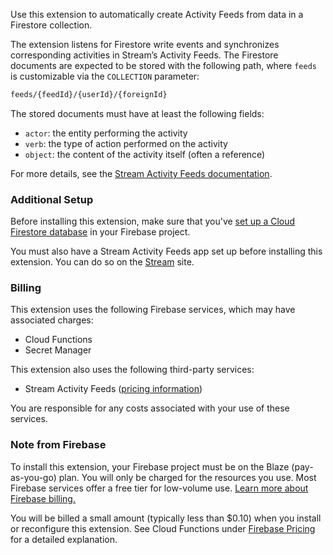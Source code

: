Use this extension to automatically create Activity Feeds from data in a Firestore collection.

The extension listens for Firestore write events and synchronizes corresponding activities in Stream’s Activity Feeds. The Firestore documents are expected to be stored with the following path, where `feeds` is customizable via the `COLLECTION` parameter:

```bash
feeds/{feedId}/{userId}/{foreignId}
```

The stored documents must have at least the following fields:

- `actor`: the entity performing the activity
- `verb`: the type of action performed on the activity
- `object`: the content of the activity itself (often a reference)

For more details, see the [Stream Activity Feeds documentation](https://getstream.io/activity-feeds/docs/node/adding_activities).

### Additional Setup

Before installing this extension, make sure that you've [set up a Cloud Firestore database](https://firebase.google.com/docs/firestore/quickstart) in your Firebase project.

You must also have a Stream Activity Feeds app set up before installing this extension. You can do so on the [Stream](https://getstream.io/) site.

### Billing

This extension uses the following Firebase services, which may have associated charges:

- Cloud Functions
- Secret Manager

This extension also uses the following third-party services:

- Stream Activity Feeds ([pricing information](https://getstream.io/activity-feeds/pricing/))

You are responsible for any costs associated with your use of these services.

### Note from Firebase

To install this extension, your Firebase project must be on the Blaze (pay-as-you-go) plan. You will only be charged for the resources you use. Most Firebase services offer a free tier for low-volume use. [Learn more about Firebase billing.](https://firebase.google.com/pricing)

You will be billed a small amount (typically less than $0.10) when you install or reconfigure this extension. See Cloud Functions under [Firebase Pricing](https://firebase.google.com/pricing) for a detailed explanation.
